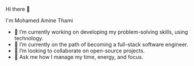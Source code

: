 Hi there 👋 

I'm Mohamed Amine Thami

- 🔭 I’m currently working on developing my problem-solving skills, using technology.
- 🌱 I’m currently on the path of becoming a full-stack software engineer.
- 👯 I’m looking to collaborate on open-source projects.
- 💬 Ask me how I manage my time, energy, and focus.
